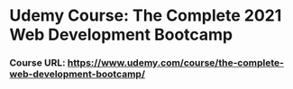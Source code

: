 # Udemy Course: The Complete 2021 Web Development Bootcamp

### Course URL: https://www.udemy.com/course/the-complete-web-development-bootcamp/

